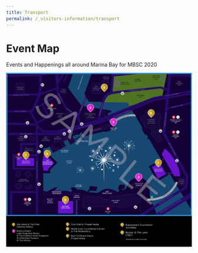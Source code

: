```yaml
---
title: Transport
permalink: /_visitors-information/transport
---
```


# Event Map  

Events and Happenings all around Marina Bay for MBSC 2020

<img src="/images/SampleMap.jpg" />
